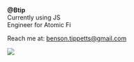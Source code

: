 **@Btip**  
Currently using JS  
Engineer for Atomic Fi  

Reach me at: benson.tippetts@gmail.com  

![](https://c.tenor.com/DjFVah-VzX0AAAAC/anime-studio-ghibli.gif)
<!---
Btip/Btip is a ✨ special ✨ repository because its `README.md` (this file) appears on your GitHub profile.
You can click the Preview link to take a look at your changes.
--->
